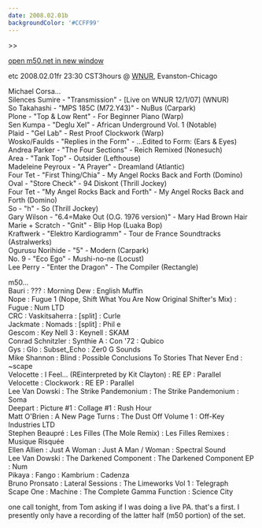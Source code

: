 ```yaml
---
date: 2008.02.01b
backgroundColor: '#CCFF99'
---
```


\>>

[open m50.net in new window  
](http://m50.net/)


etc 2008.02.01fr 23:30 CST3hours @ [WNUR](http://www.wnur.org/), Evanston-Chicago

Michael Corsa...  
Silences Sumire - "Transmission" - \[Live on WNUR 12/1/07\] (WNUR)  
So Takahashi - "MPS 185C (M72.Y43)" - NuBus (Carpark)  
Plone - "Top & Low Rent" - For Beginner Piano (Warp)  
Sen Kumpa - "Deglu Xel" - African Underground Vol. 1 (Notable)  
Plaid - "Gel Lab" - Rest Proof Clockwork (Warp)  
Wosko/Faulds - "Replies in the Form" - ...Edited to Form: (Ears & Eyes)  
Andrea Parker - "The Four Sections" - Reich Remixed (Nonesuch)  
Area - "Tank Top" - Outsider (Lefthouse)  
Madeleine Peyroux - "A Prayer" - Dreamland (Atlantic)  
Four Tet - "First Thing/Chia" - My Angel Rocks Back and Forth (Domino)  
Oval - "Store Check" - 94 Diskont (Thrill Jockey)  
Four Tet - "My Angel Rocks Back and Forth" - My Angel Rocks Back and Forth (Domino)  
So - "h" - So (Thrill Jockey)  
Gary Wilson - "6.4=Make Out (O.G. 1976 version)" - Mary Had Brown Hair  
Marie + Scratch - "Gnit" - Blip Hop (Luaka Bop)  
Kraftwerk - "Elektro Kardiogramm" - Tour de France Soundtracks (Astralwerks)  
Ogurusu Norihide - "5" - Modern (Carpark)  
No. 9 - "Eco Ego" - Mushi-no-ne (Locust)  
Lee Perry - "Enter the Dragon" - The Compiler (Rectangle)  

m50...  
Bauri : ??? : Morning Dew : English Muffin  
Nope : Fugue 1 (Nope, Shift What You Are Now Original Shifter's Mix) : Fugue : Num LTD  
CRC : Vaskitsaherra : \[split\] : Curle  
Jackmate : Nomads : \[split\] : Phil e  
Gescom : Key Nell 3 : Keynell : SKAM  
Conrad Schnitzler : Synthie A : Con '72 : Qubico  
Gys : Glo : Subset\_Echo : Zer0 G Sounds  
Mike Shannon : Blind : Possible Conclusions To Stories That Never End : ~scape  
Velocette : I Feel... (REinterpreted by Kit Clayton) : RE EP : Parallel  
Velocette : Clockwork : RE EP : Parallel  
Lee Van Dowski : The Strike Pandemonium : The Strike Pandemonium : Soma  
Deepart : Picture #1 : Collage #1 : Rush Hour  
Matt O'Brien : A New Page Turns : The Dust Off Volume 1 : Off-Key Industries LTD  
Stephen Beaupré : Les Filles (The Mole Remix) : Les Filles Remixes : Musique Risquée  
Ellen Allien : Just A Woman : Just A Man / Woman : Spectral Sound  
Lee Van Dowski : The Darkened Component : The Darkened Component EP : Num  
Pikaya : Fango : Kambrium : Cadenza  
Bruno Pronsato : Lateral Sessions : The Limeworks Vol 1 : Telegraph  
Scape One : Machine : The Complete Gamma Function : Science City  

one call tonight, from Tom asking if I was doing a live PA. that's a first. I presently only have a recording of the latter half (m50 portion) of the set.